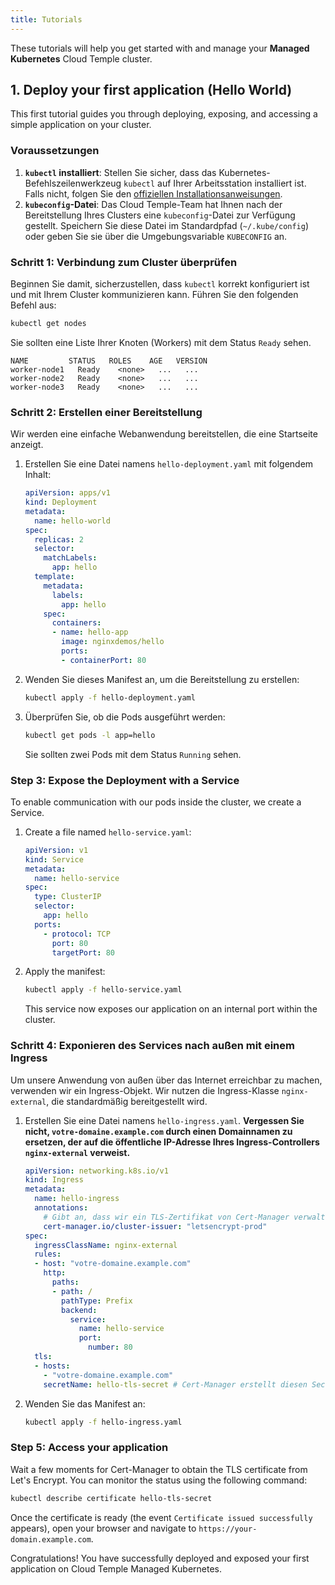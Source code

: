 ```yaml
---
title: Tutorials
---
```


These tutorials will help you get started with and manage your **Managed Kubernetes** Cloud Temple cluster.

## 1. Deploy your first application (Hello World)

This first tutorial guides you through deploying, exposing, and accessing a simple application on your cluster.

### Voraussetzungen

1.  **`kubectl` installiert**: Stellen Sie sicher, dass das Kubernetes-Befehlszeilenwerkzeug `kubectl` auf Ihrer Arbeitsstation installiert ist. Falls nicht, folgen Sie den [offiziellen Installationsanweisungen](https://kubernetes.io/docs/tasks/tools/install-kubectl-linux/).
2.  **`kubeconfig`-Datei**: Das Cloud Temple-Team hat Ihnen nach der Bereitstellung Ihres Clusters eine `kubeconfig`-Datei zur Verfügung gestellt. Speichern Sie diese Datei im Standardpfad (`~/.kube/config`) oder geben Sie sie über die Umgebungsvariable `KUBECONFIG` an.

### Schritt 1: Verbindung zum Cluster überprüfen

Beginnen Sie damit, sicherzustellen, dass `kubectl` korrekt konfiguriert ist und mit Ihrem Cluster kommunizieren kann. Führen Sie den folgenden Befehl aus:

```bash
kubectl get nodes
```

Sie sollten eine Liste Ihrer Knoten (Workers) mit dem Status `Ready` sehen.

```
NAME         STATUS   ROLES    AGE   VERSION
worker-node1   Ready    <none>   ...   ...
worker-node2   Ready    <none>   ...   ...
worker-node3   Ready    <none>   ...   ...
```

### Schritt 2: Erstellen einer Bereitstellung

Wir werden eine einfache Webanwendung bereitstellen, die eine Startseite anzeigt.

1.  Erstellen Sie eine Datei namens `hello-deployment.yaml` mit folgendem Inhalt:

    ```yaml
    apiVersion: apps/v1
    kind: Deployment
    metadata:
      name: hello-world
    spec:
      replicas: 2
      selector:
        matchLabels:
          app: hello
      template:
        metadata:
          labels:
            app: hello
        spec:
          containers:
          - name: hello-app
            image: nginxdemos/hello
            ports:
            - containerPort: 80
    ```

2.  Wenden Sie dieses Manifest an, um die Bereitstellung zu erstellen:

    ```bash
    kubectl apply -f hello-deployment.yaml
    ```

3.  Überprüfen Sie, ob die Pods ausgeführt werden:

    ```bash
    kubectl get pods -l app=hello
    ```
    Sie sollten zwei Pods mit dem Status `Running` sehen.

### Step 3: Expose the Deployment with a Service

To enable communication with our pods inside the cluster, we create a Service.

1.  Create a file named `hello-service.yaml`:

    ```yaml
    apiVersion: v1
    kind: Service
    metadata:
      name: hello-service
    spec:
      type: ClusterIP
      selector:
        app: hello
      ports:
        - protocol: TCP
          port: 80
          targetPort: 80
    ```

2.  Apply the manifest:

    ```bash
    kubectl apply -f hello-service.yaml
    ```
    This service now exposes our application on an internal port within the cluster.

### Schritt 4: Exponieren des Services nach außen mit einem Ingress

Um unsere Anwendung von außen über das Internet erreichbar zu machen, verwenden wir ein Ingress-Objekt. Wir nutzen die Ingress-Klasse `nginx-external`, die standardmäßig bereitgestellt wird.

1.  Erstellen Sie eine Datei namens `hello-ingress.yaml`. **Vergessen Sie nicht, `votre-domaine.example.com` durch einen Domainnamen zu ersetzen, der auf die öffentliche IP-Adresse Ihres Ingress-Controllers `nginx-external` verweist.**

    ```yaml
    apiVersion: networking.k8s.io/v1
    kind: Ingress
    metadata:
      name: hello-ingress
      annotations:
        # Gibt an, dass wir ein TLS-Zertifikat von Cert-Manager verwaltet haben möchten
        cert-manager.io/cluster-issuer: "letsencrypt-prod"
    spec:
      ingressClassName: nginx-external
      rules:
      - host: "votre-domaine.example.com"
        http:
          paths:
          - path: /
            pathType: Prefix
            backend:
              service:
                name: hello-service
                port:
                  number: 80
      tls:
      - hosts:
        - "votre-domaine.example.com"
        secretName: hello-tls-secret # Cert-Manager erstellt diesen Secret mit dem Zertifikat
    ```

2.  Wenden Sie das Manifest an:

    ```bash
    kubectl apply -f hello-ingress.yaml
    ```

### Step 5: Access your application

Wait a few moments for Cert-Manager to obtain the TLS certificate from Let's Encrypt. You can monitor the status using the following command:

```bash
kubectl describe certificate hello-tls-secret
```

Once the certificate is ready (the event `Certificate issued successfully` appears), open your browser and navigate to `https://your-domain.example.com`.

Congratulations! You have successfully deployed and exposed your first application on Cloud Temple Managed Kubernetes.